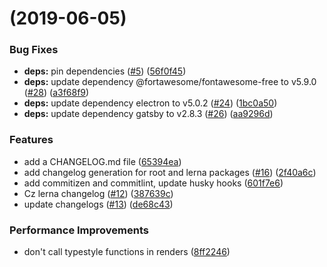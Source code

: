 #  (2019-06-05)


### Bug Fixes

* **deps:** pin dependencies ([#5](https://github.com/farism/love2dtest/issues/5)) ([56f0f45](https://github.com/farism/love2dtest/commit/56f0f45))
* **deps:** update dependency @fortawesome/fontawesome-free to v5.9.0 ([#28](https://github.com/farism/love2dtest/issues/28)) ([a3f68f9](https://github.com/farism/love2dtest/commit/a3f68f9))
* **deps:** update dependency electron to v5.0.2 ([#24](https://github.com/farism/love2dtest/issues/24)) ([1bc0a50](https://github.com/farism/love2dtest/commit/1bc0a50))
* **deps:** update dependency gatsby to v2.8.3 ([#26](https://github.com/farism/love2dtest/issues/26)) ([aa9296d](https://github.com/farism/love2dtest/commit/aa9296d))


### Features

* add a CHANGELOG.md file ([65394ea](https://github.com/farism/love2dtest/commit/65394ea))
* add changelog generation for root and lerna packages ([#16](https://github.com/farism/love2dtest/issues/16)) ([2f40a6c](https://github.com/farism/love2dtest/commit/2f40a6c))
* add commitizen and commitlint, update husky hooks ([601f7e6](https://github.com/farism/love2dtest/commit/601f7e6))
* Cz lerna changelog ([#12](https://github.com/farism/love2dtest/issues/12)) ([387639c](https://github.com/farism/love2dtest/commit/387639c))
* update changelogs ([#13](https://github.com/farism/love2dtest/issues/13)) ([de68c43](https://github.com/farism/love2dtest/commit/de68c43))


### Performance Improvements

* don't call typestyle functions in renders ([8ff2246](https://github.com/farism/love2dtest/commit/8ff2246))



